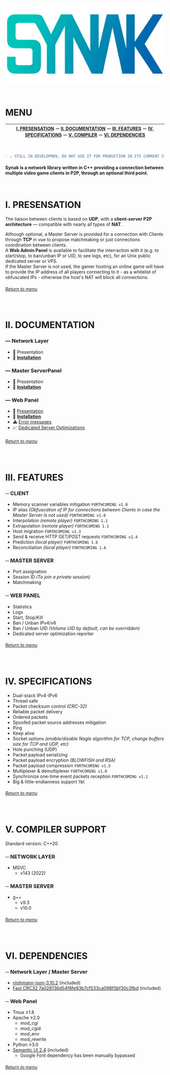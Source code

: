 ![Synak logo](https://raw.githubusercontent.com/PhilJbt/Synak/main/docs/logo.png)

&#160;

# MENU


| [I. PRESENSATION](https://github.com/PhilJbt/Synak/README.md#i-presensation) &#65293; [II. DOCUMENTATION](README.md#ii-documentation) &#65293; [III. FEATURES](README.md#iii-features) &#65293; [IV. SPECIFICATIONS](README.md#iv-specifications) &#65293; [V. COMPILER](README.md#v-compiler-support) &#65293; [VI. DEPENDENCIES](README.md#vi-dependencies) |
:----------------------------------------------------------: |


&#160;

```diff
- ⚠️ STILL IN DEVELOPMEN, DO NOT USE IT FOR PRODUCTION IN ITS CURRENT STATE ⚠️ -
```

#### **Synak** is a network library written in C++ providing a connection between multiple video game clients in P2P, through an optional third point.

&#160;

# I. PRESENSATION

The liaison between clients is based on **UDP**, with a **client-server P2P architecture** — compatible with nearly all types of **NAT**.

Although optional, a Master Server is provided for a connection with Clients through **TCP** in vue to propose matchmaking or just connections coordination between clients.\
A **Web Admin Panel** is available to facilitate the interraction with it (e.g. to start/stop, to ban/unban IP or UID, to see logs, etc), for an Unix public dedicated server or VPS.\
If the Master Server is not used, the gamer hosting an online game will have to provide the IP address of all players connecting to it - as a whitelist of obfuscated IPs - otherwise the host's NAT will block all connections.

###### [Return to menu](README.md#menu)

&#160;

# II. DOCUMENTATION

### &#8212; Network Layer
* :pushpin: Presentation
* :bookmark_tabs: [**Installation**](nl/README.md)

### &#8212; Master ServerPanel
* :pushpin: Presentation
* :bookmark_tabs: [**Installation**](ms/README.md)

### &#8212; Web Panel
* :pushpin: [Presentation](wp/wp_presentation.md)
* :bookmark_tabs: [**Installation**](wp/README.md)
* :warning: [Error messages](wp/wp_errors.md)
* :chart_with_upwards_trend: [Dedicated Server Optimizations](wp/wp_optimization.md)

###### [Return to menu](README.md#menu)

&#160;

# III. FEATURES

### &#9472; CLIENT
* Memory scanner variables mitigation `FORTHCOMING v1.0`
* IP alias *(Obfuscation of IP for connections between Clients in case the Master Server is not used)* `FORTHCOMING v1.0`
* Interpolation *(remote player)* `FORTHCOMING 1.1`
* Extrapolation *(remote player)* `FORTHCOMING 1.1`
* Host migration `FORTHCOMING v1.3`
* Send & receive HTTP GET/POST requests `FORTHCOMING v1.4`
* Prediction *(local player)* `FORTHCOMING 1.6`
* Reconciliation *(local player)* `FORTHCOMING 1.6`

### &#9472; MASTER SERVER
* Port assignation
* Session ID *(To join a private session)*
* Matchmaking

### &#9472; WEB PANEL
* Statistics
* Logs
* Start, Stop/Kill
* Ban / Unban IPv4/v6
* Ban / Unban UID *(Volume UID by default, can be overridden)*
* Dedicated server optimization reporter

###### [Return to menu](README.md#menu)

&#160;

# IV. SPECIFICATIONS

* Dual-stack IPv4-IPv6
* Thread safe
* Packet checksum control *(CRC-32)*
* Reliable packet delivery
* Ordered packets
* Spoofed packet source addresses mitigation
* Ping
* Keep alive
* Socket options *(enable/disable Nagle algorithm for TCP, change buffers size for TCP and UDP, etc)*
* Hole punching (UDP)
* Packet payload serializing
* Packet payload encryption *(BLOWFISH and RSA)*
* Packet payload compression `FORTHCOMING v1.5`
* Multiplexer & demultiplexer `FORTHCOMING v1.0`
* Synchronize one-time event packets reception `FORTHCOMING v1.1`
* Big & little-endianness support `TBC`

###### [Return to menu](README.md#menu)

&#160;

# V. COMPILER SUPPORT

Standard version: C++20

### &#9472; NETWORK LAYER
  * MSVC
    * v143 (2022)

### &#9472; MASTER SERVER
  * g++
    * v9.3
    * v10.0

###### [Return to menu](README.md#menu)

&#160;

# VI. DEPENDENCIES

### &#9472; Network Layer / Master Server
  * [nlohmann-json-3.10.2](https://github.com/nlohmann/json) (included)
  * [Fast CRC32 7a028136d54f8fe93b7cf533ca098f0bf30c3fbd](https://github.com/stbrumme/crc32) (included)

### &#9472; Web Panel
  * Tmux ≥1.8
  * Apache ≥2.0
    * mod_cgi
    * mod_cgid
    * mod_env
    * mod_rewrite
  * Python ≥3.0
  * [Semantic UI 2.4](https://semantic-ui.com/) (included)
    * Google Font dependency has been manually bypassed

###### [Return to menu](README.md#menu)
